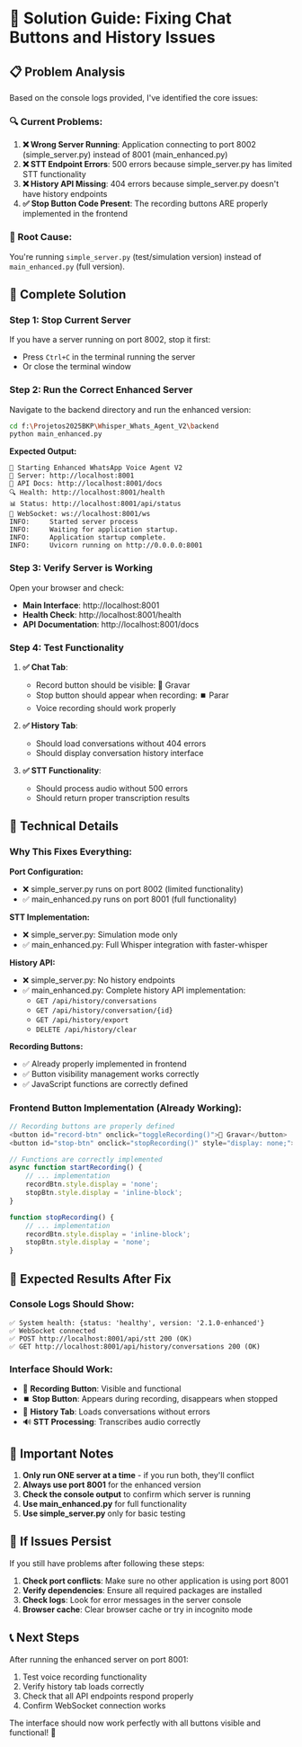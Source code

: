 # 🔧 Solution Guide: Fixing Chat Buttons and History Issues

## 📋 Problem Analysis

Based on the console logs provided, I've identified the core issues:

### 🔍 Current Problems:
1. **❌ Wrong Server Running**: Application connecting to port 8002 (simple_server.py) instead of 8001 (main_enhanced.py)
2. **❌ STT Endpoint Errors**: 500 errors because simple_server.py has limited STT functionality
3. **❌ History API Missing**: 404 errors because simple_server.py doesn't have history endpoints
4. **✅ Stop Button Code Present**: The recording buttons ARE properly implemented in the frontend

### 🎯 Root Cause:
You're running `simple_server.py` (test/simulation version) instead of `main_enhanced.py` (full version).

## 🚀 Complete Solution

### Step 1: Stop Current Server
If you have a server running on port 8002, stop it first:
- Press `Ctrl+C` in the terminal running the server
- Or close the terminal window

### Step 2: Run the Correct Enhanced Server

Navigate to the backend directory and run the enhanced version:

```bash
cd f:\Projetos2025BKP\Whisper_Whats_Agent_V2\backend
python main_enhanced.py
```

**Expected Output:**
```
🚀 Starting Enhanced WhatsApp Voice Agent V2
📍 Server: http://localhost:8001
📖 API Docs: http://localhost:8001/docs
🔍 Health: http://localhost:8001/health
📊 Status: http://localhost:8001/api/status
🔌 WebSocket: ws://localhost:8001/ws
INFO:     Started server process
INFO:     Waiting for application startup.
INFO:     Application startup complete.
INFO:     Uvicorn running on http://0.0.0.0:8001
```

### Step 3: Verify Server is Working

Open your browser and check:
- **Main Interface**: http://localhost:8001
- **Health Check**: http://localhost:8001/health  
- **API Documentation**: http://localhost:8001/docs

### Step 4: Test Functionality

1. **✅ Chat Tab**: 
   - Record button should be visible: 🎤 Gravar
   - Stop button should appear when recording: ⏹️ Parar
   - Voice recording should work properly

2. **✅ History Tab**: 
   - Should load conversations without 404 errors
   - Should display conversation history interface

3. **✅ STT Functionality**: 
   - Should process audio without 500 errors
   - Should return proper transcription results

## 🔧 Technical Details

### Why This Fixes Everything:

**Port Configuration:**
- ❌ simple_server.py runs on port 8002 (limited functionality)
- ✅ main_enhanced.py runs on port 8001 (full functionality)

**STT Implementation:**
- ❌ simple_server.py: Simulation mode only
- ✅ main_enhanced.py: Full Whisper integration with faster-whisper

**History API:**
- ❌ simple_server.py: No history endpoints
- ✅ main_enhanced.py: Complete history API implementation:
  - `GET /api/history/conversations`
  - `GET /api/history/conversation/{id}`
  - `GET /api/history/export`
  - `DELETE /api/history/clear`

**Recording Buttons:**
- ✅ Already properly implemented in frontend
- ✅ Button visibility management works correctly
- ✅ JavaScript functions are correctly defined

### Frontend Button Implementation (Already Working):

```javascript
// Recording buttons are properly defined
<button id="record-btn" onclick="toggleRecording()">🎤 Gravar</button>
<button id="stop-btn" onclick="stopRecording()" style="display: none;">⏹️ Parar</button>

// Functions are correctly implemented
async function startRecording() {
    // ... implementation
    recordBtn.style.display = 'none';
    stopBtn.style.display = 'inline-block';
}

function stopRecording() {
    // ... implementation  
    recordBtn.style.display = 'inline-block';
    stopBtn.style.display = 'none';
}
```

## 🎯 Expected Results After Fix

### Console Logs Should Show:
```
✅ System health: {status: 'healthy', version: '2.1.0-enhanced'}
✅ WebSocket connected  
✅ POST http://localhost:8001/api/stt 200 (OK)
✅ GET http://localhost:8001/api/history/conversations 200 (OK)
```

### Interface Should Work:
- 🎤 **Recording Button**: Visible and functional
- ⏹️ **Stop Button**: Appears during recording, disappears when stopped
- 📜 **History Tab**: Loads conversations without errors
- 🔊 **STT Processing**: Transcribes audio correctly

## 🚨 Important Notes

1. **Only run ONE server at a time** - if you run both, they'll conflict
2. **Always use port 8001** for the enhanced version
3. **Check the console output** to confirm which server is running
4. **Use main_enhanced.py** for full functionality
5. **Use simple_server.py** only for basic testing

## 🐛 If Issues Persist

If you still have problems after following these steps:

1. **Check port conflicts**: Make sure no other application is using port 8001
2. **Verify dependencies**: Ensure all required packages are installed
3. **Check logs**: Look for error messages in the server console
4. **Browser cache**: Clear browser cache or try in incognito mode

## 📞 Next Steps

After running the enhanced server on port 8001:
1. Test voice recording functionality
2. Verify history tab loads correctly  
3. Check that all API endpoints respond properly
4. Confirm WebSocket connection works

The interface should now work perfectly with all buttons visible and functional! 🎉